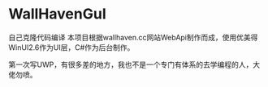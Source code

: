 # WallHavenGuI
自己克隆代码编译
本项目根据wallhaven.cc网站WebApi制作而成，使用优美得WinUI2.6作为UI层，C#作为后台制作。

第一次写UWP，有很多差的地方，我也不是一个专门有体系的去学编程的人，大佬勿喷。
